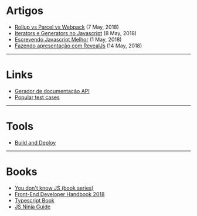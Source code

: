 # Artigos

- [Rollup vs Parcel vs Webpack](https://x-team.com/blog/rollup-webpack-parcel-comparison/?utm_source=xweekly&utm_medium=xweekly&utm_campaign=xweekly) (7 May, 2018)
- [Iterators e Generators no Javascript](https://medium.com/@carlosrberto/iterators-e-generators-no-javascript-89193fe6d0f8) (8 May, 2018)
- [Escrevendo Javascript Melhor](https://udgwebdev.com/escrevendo-javascript-melhor-parte-7/) (1 May, 2018)
- [Fazendo apresentação com RevealJs](https://medium.com/code-prestige/revealjs-b20f83eaf104) (14 May, 2018)

----

# Links

- [Gerador de documentação API](https://github.com/lord/slate)
- [Popular test cases](https://jsperf.com/popular)

---

# Tools

- [Build and Deploy](https://repl.it/)

----

# Books

- [You don't know JS (book series)](https://github.com/getify/You-Dont-Know-JS)
- [Front-End Developer Handbook 2018](https://github.com/FrontendMasters/front-end-handbook-2018)
- [Typescript Book](https://github.com/basarat/typescript-book)
- [JS Ninja Guide](https://sintra-fe.gitbooks.io/js-ninja-guide/content/)